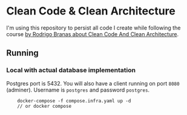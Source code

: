 # Clean Code & Clean Architecture

I'm using this repository to persist all code I create while following the course [by Rodrigo Branas
about Clean Code And Clean Architecture](https://app.branas.io/public/products).

## Running

### Local with actual database implementation

Postgres port is 5432. You will also have a client running on port `8080` (adminer).
Username is `postgres` and password `postgres`.
```
    docker-compose -f compose.infra.yaml up -d
    // or docker compose
```